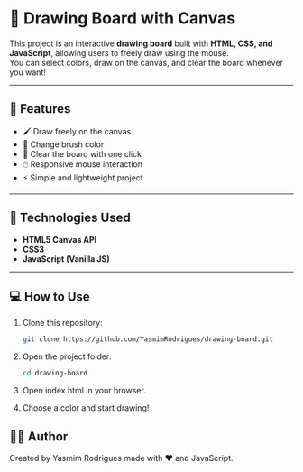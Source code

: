 # 🎨 Drawing Board with Canvas

This project is an interactive **drawing board** built with **HTML, CSS, and JavaScript**, allowing users to freely draw using the mouse.  
You can select colors, draw on the canvas, and clear the board whenever you want!

---

## 🚀 Features

- 🖌️ Draw freely on the canvas  
- 🎨 Change brush color  
- 🧹 Clear the board with one click  
- 🖱️ Responsive mouse interaction  
- ⚡ Simple and lightweight project

---

## 🧠 Technologies Used

- **HTML5 Canvas API**
- **CSS3**
- **JavaScript (Vanilla JS)**

---

## 💻 How to Use

1. Clone this repository:
   ```bash
   git clone https://github.com/YasmimRodrigues/drawing-board.git
2. Open the project folder:
    ```bash
    cd drawing-board
3. Open index.html in your browser.

4. Choose a color and start drawing!

## 👩‍💻 Author

Created by Yasmim Rodrigues
made with ❤️ and JavaScript.
